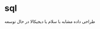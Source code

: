 # sql
طراحی داده مشابه با سلام یا دیجیکالا در حال توسعه

<center><img href='shop-2022-05-08_17-23.svg'></img></center>
